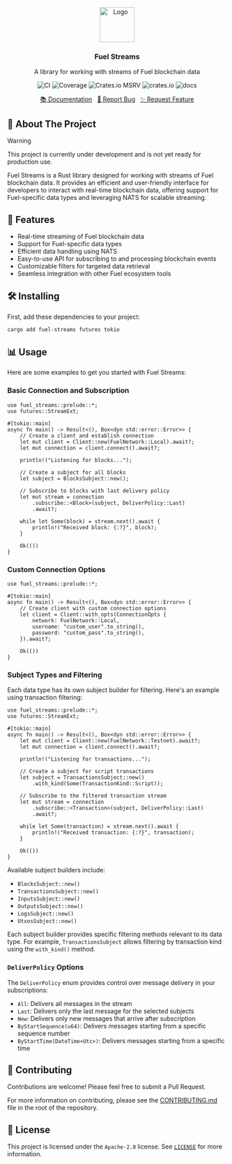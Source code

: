 <div align="center">
    <a href="https://github.com/fuellabs/data-systems">
        <img src="https://global.discourse-cdn.com/business6/uploads/fuel/original/2X/5/57d5a345cc15a64b636e0d56e042857f8a0e80b1.png" alt="Logo" width="80" height="80">
    </a>
    <h3 align="center">Fuel Streams</h3>
    <p align="center">
        A library for working with streams of Fuel blockchain data
    </p>
    <p align="center">
        <a href="https://github.com/FuelLabs/data-systems/actions/workflows/ci.yaml" style="text-decoration: none;">
            <img src="https://github.com/FuelLabs/data-systems/actions/workflows/ci.yaml/badge.svg?branch=main" alt="CI">
        </a>
        <a href="https://codecov.io/gh/FuelLabs/data-systems" style="text-decoration: none;">
            <img src="https://codecov.io/gh/FuelLabs/data-systems/graph/badge.svg?token=1zna00scwj" alt="Coverage">
        </a>
        <a href="https://crates.io/crates/fuel-streams" style="text-decoration: none;">
            <img alt="Crates.io MSRV" src="https://img.shields.io/crates/msrv/fuel-streams">
        </a>
        <a href="https://crates.io/crates/fuel-streams" style="text-decoration: none;">
            <img src="https://img.shields.io/crates/v/fuel-streams?label=latest" alt="crates.io">
        </a>
        <a href="https://docs.rs/fuel-streams/" style="text-decoration: none;">
            <img src="https://docs.rs/fuel-streams/badge.svg" alt="docs">
        </a>
    </p>
    <p align="center">
        <a href="https://docs.rs/fuel-streams">📚 Documentation</a>
        <span>&nbsp;</span>
        <a href="https://github.com/fuellabs/data-systems/issues/new?labels=bug&template=bug-report---.md">🐛 Report Bug</a>
        <span>&nbsp;</span>
        <a href="https://github.com/fuellabs/data-systems/issues/new?labels=enhancement&template=feature-request---.md">✨ Request Feature</a>
    </p>
</div>

## 📝 About The Project

> [!WARNING]
> This project is currently under development and is not yet ready for production use.

Fuel Streams is a Rust library designed for working with streams of Fuel blockchain data. It provides an efficient and user-friendly interface for developers to interact with real-time blockchain data, offering support for Fuel-specific data types and leveraging NATS for scalable streaming.

## 🚀 Features

- Real-time streaming of Fuel blockchain data
- Support for Fuel-specific data types
- Efficient data handling using NATS
- Easy-to-use API for subscribing to and processing blockchain events
- Customizable filters for targeted data retrieval
- Seamless integration with other Fuel ecosystem tools

## 🛠️ Installing

First, add these dependencies to your project:

```sh
cargo add fuel-streams futures tokio
```

## 📊 Usage

Here are some examples to get you started with Fuel Streams:

### Basic Connection and Subscription

```rust,no_run
use fuel_streams::prelude::*;
use futures::StreamExt;

#[tokio::main]
async fn main() -> Result<(), Box<dyn std::error::Error>> {
    // Create a client and establish connection
    let mut client = Client::new(FuelNetwork::Local).await?;
    let mut connection = client.connect().await?;

    println!("Listening for blocks...");

    // Create a subject for all blocks
    let subject = BlocksSubject::new();

    // Subscribe to blocks with last delivery policy
    let mut stream = connection
        .subscribe::<Block>(subject, DeliverPolicy::Last)
        .await?;

    while let Some(block) = stream.next().await {
        println!("Received block: {:?}", block);
    }

    Ok(())
}
```

### Custom Connection Options

```rust,no_run
use fuel_streams::prelude::*;

#[tokio::main]
async fn main() -> Result<(), Box<dyn std::error::Error>> {
    // Create client with custom connection options
    let client = Client::with_opts(ConnectionOpts {
        network: FuelNetwork::Local,
        username: "custom_user".to_string(),
        password: "custom_pass".to_string(),
    }).await?;

    Ok(())
}
```

### Subject Types and Filtering

Each data type has its own subject builder for filtering. Here's an example using transaction filtering:

```rust,no_run
use fuel_streams::prelude::*;
use futures::StreamExt;

#[tokio::main]
async fn main() -> Result<(), Box<dyn std::error::Error>> {
    let mut client = Client::new(FuelNetwork::Testnet).await?;
    let mut connection = client.connect().await?;

    println!("Listening for transactions...");

    // Create a subject for script transactions
    let subject = TransactionsSubject::new()
        .with_kind(Some(TransactionKind::Script));

    // Subscribe to the filtered transaction stream
    let mut stream = connection
        .subscribe::<Transaction>(subject, DeliverPolicy::Last)
        .await?;

    while let Some(transaction) = stream.next().await {
        println!("Received transaction: {:?}", transaction);
    }

    Ok(())
}
```

Available subject builders include:

- `BlocksSubject::new()`
- `TransactionsSubject::new()`
- `InputsSubject::new()`
- `OutputsSubject::new()`
- `LogsSubject::new()`
- `UtxosSubject::new()`

Each subject builder provides specific filtering methods relevant to its data type. For example, `TransactionsSubject` allows filtering by transaction kind using the `with_kind()` method.

### `DeliverPolicy` Options

The `DeliverPolicy` enum provides control over message delivery in your subscriptions:

- `All`: Delivers all messages in the stream
- `Last`: Delivers only the last message for the selected subjects
- `New`: Delivers only new messages that arrive after subscription
- `ByStartSequence(u64)`: Delivers messages starting from a specific sequence number
- `ByStartTime(DateTime<Utc>)`: Delivers messages starting from a specific time

## 🤝 Contributing

Contributions are welcome! Please feel free to submit a Pull Request.

For more information on contributing, please see the [CONTRIBUTING.md](../../CONTRIBUTING.md) file in the root of the repository.

## 📜 License

This project is licensed under the `Apache-2.0` license. See [`LICENSE`](../../LICENSE) for more information.
